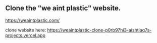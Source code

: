 ## Clone the "we aint plastic" website. 

https://weaintplastic.com/

clone website here: https://weaintplastic-clone-p0rb97hi3-aishtiaq7s-projects.vercel.app